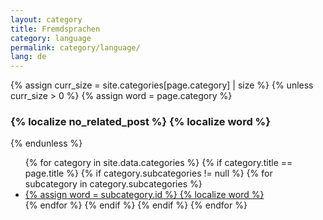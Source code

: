 ```yaml
---
layout: category
title: Fremdsprachen
category: language
permalink: category/language/
lang: de
---
```

{% assign curr_size = site.categories[page.category] | size %}
{% unless curr_size > 0 %}
  {% assign word = page.category %}
  <h3> {% localize no_related_post %} {% localize word %} </h3>
{% endunless %}

<ul class="category-sub-list">
{% for category in site.data.categories %}
  {% if category.title == page.title %}
    {% if category.subcategories != null %}
      {% for subcategory in category.subcategories %}
        <li class="category-sub-list-enclosure">
          <a href="{{site.production_url}}/category{{category.href}}{{subcategory.href}}">
            {% assign word = subcategory.id %}
            {% localize word %}
          </a>
        </li>
      {% endfor %}
    {% endif %}
  {% endif %}
{% endfor %}
</ul>

